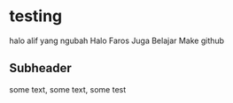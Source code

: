 # testing

halo alif yang ngubah
Halo Faros Juga Belajar Make github

## Subheader 

some text, some text, some test
